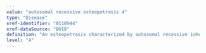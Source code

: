 ```yaml
---
value: "autosomal recessive osteopetrosis 4"
type: "Disease"
xref-identifier: "0110944"
xref-dataSource: "DOID"
definition: "An osteopetrosis characterized by autosomal recessive inheritance that has_material_basis_in homozygous or compound heterozygous mutation in the CLCN7 gene on chromosome 16p13."
level: "4"
---
```

